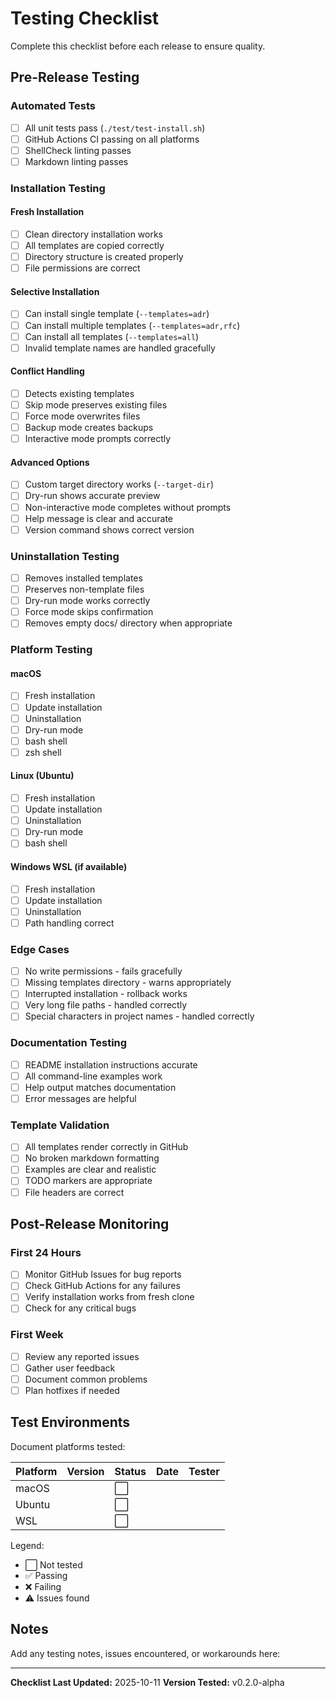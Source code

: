 # Testing Checklist

Complete this checklist before each release to ensure quality.

## Pre-Release Testing

### Automated Tests

- [ ] All unit tests pass (`./test/test-install.sh`)
- [ ] GitHub Actions CI passing on all platforms
- [ ] ShellCheck linting passes
- [ ] Markdown linting passes

### Installation Testing

#### Fresh Installation

- [ ] Clean directory installation works
- [ ] All templates are copied correctly
- [ ] Directory structure is created properly
- [ ] File permissions are correct

#### Selective Installation

- [ ] Can install single template (`--templates=adr`)
- [ ] Can install multiple templates (`--templates=adr,rfc`)
- [ ] Can install all templates (`--templates=all`)
- [ ] Invalid template names are handled gracefully

#### Conflict Handling

- [ ] Detects existing templates
- [ ] Skip mode preserves existing files
- [ ] Force mode overwrites files
- [ ] Backup mode creates backups
- [ ] Interactive mode prompts correctly

#### Advanced Options

- [ ] Custom target directory works (`--target-dir`)
- [ ] Dry-run shows accurate preview
- [ ] Non-interactive mode completes without prompts
- [ ] Help message is clear and accurate
- [ ] Version command shows correct version

### Uninstallation Testing

- [ ] Removes installed templates
- [ ] Preserves non-template files
- [ ] Dry-run mode works correctly
- [ ] Force mode skips confirmation
- [ ] Removes empty docs/ directory when appropriate

### Platform Testing

#### macOS

- [ ] Fresh installation
- [ ] Update installation
- [ ] Uninstallation
- [ ] Dry-run mode
- [ ] bash shell
- [ ] zsh shell

#### Linux (Ubuntu)

- [ ] Fresh installation
- [ ] Update installation
- [ ] Uninstallation
- [ ] Dry-run mode
- [ ] bash shell

#### Windows WSL (if available)

- [ ] Fresh installation
- [ ] Update installation
- [ ] Uninstallation
- [ ] Path handling correct

### Edge Cases

- [ ] No write permissions - fails gracefully
- [ ] Missing templates directory - warns appropriately
- [ ] Interrupted installation - rollback works
- [ ] Very long file paths - handled correctly
- [ ] Special characters in project names - handled correctly

### Documentation Testing

- [ ] README installation instructions accurate
- [ ] All command-line examples work
- [ ] Help output matches documentation
- [ ] Error messages are helpful

### Template Validation

- [ ] All templates render correctly in GitHub
- [ ] No broken markdown formatting
- [ ] Examples are clear and realistic
- [ ] TODO markers are appropriate
- [ ] File headers are correct

## Post-Release Monitoring

### First 24 Hours

- [ ] Monitor GitHub Issues for bug reports
- [ ] Check GitHub Actions for any failures
- [ ] Verify installation works from fresh clone
- [ ] Check for any critical bugs

### First Week

- [ ] Review any reported issues
- [ ] Gather user feedback
- [ ] Document common problems
- [ ] Plan hotfixes if needed

## Test Environments

Document platforms tested:

| Platform | Version | Status | Date | Tester |
|----------|---------|--------|------|--------|
| macOS    |         | ⬜     |      |        |
| Ubuntu   |         | ⬜     |      |        |
| WSL      |         | ⬜     |      |        |

Legend:

- ⬜ Not tested
- ✅ Passing
- ❌ Failing
- ⚠️ Issues found

## Notes

Add any testing notes, issues encountered, or workarounds here:

---

**Checklist Last Updated:** 2025-10-11
**Version Tested:** v0.2.0-alpha
